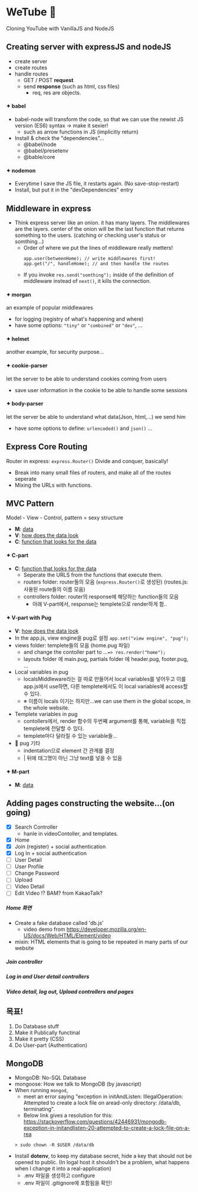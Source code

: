 # WeTube 🌱

Cloning YouTube with VanillaJS and NodeJS

## Creating server with expressJS and nodeJS
- create server
- create routes
- handle routes 
  - GET / POST **request**
  - send **response** (such as html, css files)
    + req, res are objects.

#### ✦ babel
- babel-node will transform the code, so that we can use the newist JS version (ES6) syntax -> make it sexier!
  - such as arrow functions in JS (implicitly return)
- Install & check the "dependencies"...
  - @babel/node
  - @babel/presetenv
  - @bable/core

#### ✦ nodemon
- Everytime I save the JS file, it restarts again. (No save-stop-restart)
- Install, but put it in the "devDependencies" entry

## Middleware in express
- Think express server like an onion. it has many layers. The middlewares are the layers. center of the onion will be the last function that returns something to the users. (catching or checking user's status or somthing...)
  - Order of where we put the lines of middleware really metters!
    ```
    app.user(betweenHome); // write middlewares first!
    app.get("/", handleHome); // and then handle the routes
    ```
  - If you invoke `res.send("somthing");` inside of the definition of middleware instead of `next()`, it kills the connection.
#### ✦ morgan 
an example of popular middlewares
- for logging (registry of what's happening and where)
- have some options: `"tiny"` or `"combined"` or `"dev"`, ...
#### ✦ helmet
another example, for security purpose... 
#### ✦ cookie-parser
let the server to be able to understand cookies coming from users
- save user information in the cookie to be able to handle some sessions
#### ✦ body-parser
let the server be able to understand what data(Json, html,...) we send him 
- have some options to define: `urlencoded()` and `json()` ...

## Express Core Routing
Router in express: `express.Router()`
Divide and conquer, basically!
- Break into many small files of routers, and make all of the routes seperate
- Mixing the URLs with functions.

## MVC Pattern
Model - View - Control, pattern = sexy structure
- **M**: <u>data</u>
- **V**: <u>how does the data look</u>
- **C**: <u>function that looks for the data</u>

#### ✦ C-part
- **C**: <u>function that looks for the data</u>
  - Seperate the URLS from the functions that execute them.
  - routers folder: router들의 모음 (`express.Router()`로 생성된) (routes.js: 사용된 route들의 이름 모음)
  - controllers folder: router의 response에 해당하는 function들의 모음
    - 아래 V-part에서, response는 templete으로 render하게 함.. 

#### ✦ V-part with Pug 
- **V**: <u>how does the data look</u>
- In the app.js, view engine을 pug로 설정
```app.set("view engine", "pug");```
- views folder: templete들의 모음 (home.pug 파일)
  - and change the contoller part to ...`=> res.render("home");`
  - layouts folder 에 main.pug, partials folder 에 header.pug, footer.pug, ...
- Local variables in pug
  - localsMiddleware라는 걸 따로 만들어서 local variables를 넣어두고 이를 app.js에서 use하면, 다른 templete에서도 이 local variables에 access할 수 있다. 
  - ※ 이름이 locals 이기는 하지만...we can use them in the global scope, in the whole website. 
- Templete variables in pug
  - contollers에서, render 함수의 두번째 argument를 통해, variable을 직접 templete에 전달할 수 있다. 
  - templete마다 달라질 수 있는 variable들...
- 🐶 pug 기타
  - indentation으로 element 간 관계를 결정
  - | 뒤에 태그명이 아닌 그냥 text를 넣을 수 있음

#### ✦ M-part
- **M**: <u>data</u>

## Adding pages constructing the website...(on going)
- [x] Search Controller
  - hanle in videoContoller, and templates.
- [x] Home
- [x] Join (register) + social authentication
- [x] Log In + social authentication
- [ ] User Detail
- [ ] User Profile
- [ ] Change Password
- [ ] Upload
- [ ] Video Detail
- [ ] Edit Video
⁉️ BAM? from KakaoTalk?

##### Home 화면
- Create a fake database called 'db.js'
  - video demo from https://developer.mozilla.org/en-US/docs/Web/HTML/Element/video
- mixin: HTML elements that is going to be repeated in many parts of our website
##### Join controller
##### Log in and User detail controllers
##### Video detail, log out, Upload controllers and pages

## 목표!
1. Do Database stuff
2. Make it Publically functinal
3. Make it pretty (CSS)
4. Do User-part (Authentication)

## MongoDB
- MongoDB: No-SQL Database
- mongoose: How we talk to MongoDB (by javascript)
- When running `mongod`, 
  - meet an error saying "exception in initAndListen: IllegalOperation: Attempted to create a lock file on aread-only directory: /data/db, terminating". 
  - Below link gives a resolution for this: https://stackoverflow.com/questions/42446931/mongodb-exception-in-initandlisten-20-attempted-to-create-a-lock-file-on-a-rea 
  ```
  > sudo chown -R $USER /data/db
  ```
- Install **dotenv**, to keep my database secret, hide a key that should not be opened to public. (In logal host it shouldn't be a problem, what happens when I change it into a real-application) 
  - .env 파일을 생성하고 configure
  - .env 파일이 .gitignore에 포함됨을 확인!